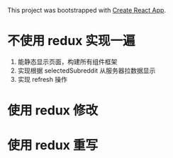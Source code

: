 This project was bootstrapped with [Create React App](https://github.com/facebookincubator/create-react-app).

# 不使用 redux 实现一遍

1. 能静态显示页面，构建所有组件框架
2. 实现根据 selectedSubreddit 从服务器拉数据显示
3. 实现 refresh 操作

# 使用 redux 修改

# 使用 redux 重写